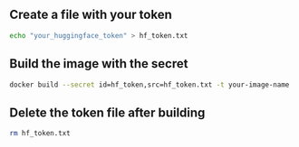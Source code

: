 ## Create a file with your token

```bash
echo "your_huggingface_token" > hf_token.txt
```

## Build the image with the secret

```bash
docker build --secret id=hf_token,src=hf_token.txt -t your-image-name .
```

## Delete the token file after building

```bash
rm hf_token.txt
```
